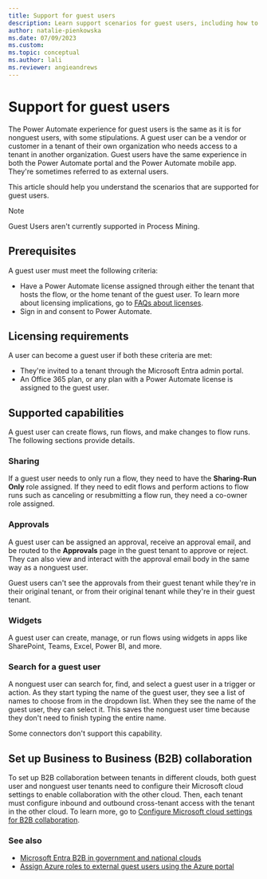 ```yaml
---
title: Support for guest users
description: Learn support scenarios for guest users, including how to create, share, and approve flows.
author: natalie-pienkowska
ms.date: 07/09/2023
ms.custom: 
ms.topic: conceptual
ms.author: lali
ms.reviewer: angieandrews
---
```


# Support for guest users

The Power Automate experience for guest users is the same as it is for nonguest users, with some stipulations. A guest user can be a vendor or customer in a tenant of their own organization who needs access to a tenant in another organization. Guest users have the same experience in both the Power Automate portal and the Power Automate mobile app. They're sometimes referred to as external users.

This article should help you understand the scenarios that are supported for guest users.

> [!NOTE]
> Guest Users aren't currently supported in Process Mining.

## Prerequisites

A guest user must meet the following criteria:

- Have a Power Automate license assigned through either the tenant that hosts the flow, or the home tenant of the guest user. To learn more about licensing implications, go to [FAQs about licenses](/power-platform/admin/power-automate-licensing/faqs#do-guest-users-not-from-your-tenant-need-a-license-to-use-power-automate).  
- Sign in and consent to Power Automate.

## Licensing requirements

A user can become a guest user if both these criteria are met:

- They're invited to a tenant through the Microsoft Entra admin portal.
- An Office 365 plan, or any plan with a Power Automate license is assigned to the guest user.

## Supported capabilities

A guest user can create flows, run flows, and make changes to flow runs. The following sections provide details.

### Sharing

If a guest user needs to only run a flow, they need to have the **Sharing-Run Only** role assigned. If they need to edit flows and perform actions to flow runs such as canceling or resubmitting a flow run, they need a co-owner role assigned.

### Approvals

A guest user can be assigned an approval, receive an approval email, and be routed to the **Approvals** page in the guest tenant to approve or reject. They can also view and interact with the approval email body in the same way as a nonguest user.

Guest users can't see the approvals from their guest tenant while they're in their original tenant, or from their original tenant while they're in their guest tenant.  

### Widgets

A guest user can create, manage, or run flows using widgets in apps like SharePoint, Teams, Excel, Power BI, and more.

### Search for a guest user

A nonguest user can search for, find, and select a guest user in a trigger or action. As they start typing the name of the guest user, they see a list of names to choose from in the dropdown list. When they see the name of the guest user, they can select it. This saves the nonguest user time because they don't need to finish typing the entire name.

Some connectors don't support this capability.

## Set up Business to Business (B2B) collaboration

To set up B2B collaboration between tenants in different clouds, both guest user and nonguest user tenants need to configure their Microsoft cloud settings to enable collaboration with the other cloud. Then, each tenant must configure inbound and outbound cross-tenant access with the tenant in the other cloud. To learn more, go to [Configure Microsoft cloud settings for B2B collaboration](/azure/active-directory/external-identities/cross-cloud-settings).

### See also

- [Microsoft Entra B2B in government and national clouds](/azure/active-directory/external-identities/b2b-government-national-clouds)
- [Assign Azure roles to external guest users using the Azure portal](/azure/role-based-access-control/role-assignments-external-users)
